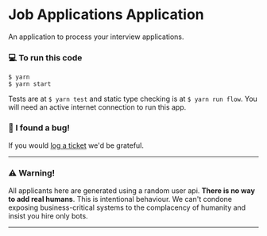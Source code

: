 
# Job Applications Application

An application to process your interview applications.


### 💻 To run this code

```
$ yarn
$ yarn start
```

Tests are at `$ yarn test` and static type checking is at `$ yarn run flow`. You will need an active internet connection to run this app.

### 🐛 I found a bug!

If you would [log a ticket](jira.com/ourboard) we'd be grateful.

---
 
>
### ⚠️ Warning!
>
All applicants here are generated using a random user api. **There is no way to add real humans**. This is intentional behaviour. We can't condone exposing business-critical systems to the complacency of humanity and insist you hire only bots.

---